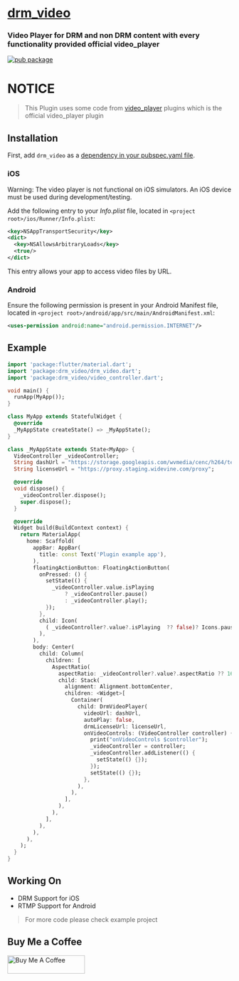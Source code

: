 # [drm_video](https://pub.dartlang.org/packages/drm_video)

### Video Player for DRM and non DRM content with every functionality provided official video_player

[![pub package](https://img.shields.io/pub/v/drm_video.svg)](https://pub.dartlang.org/packages/drm_video)

# NOTICE

> This Plugin uses some code from [video_player](https://pub.dartlang.org/packages/video_player) plugins which is the official video_player plugin

## Installation

First, add `drm_video` as a [dependency in your pubspec.yaml file](https://flutter.io/using-packages/).

### iOS

Warning: The video player is not functional on iOS simulators. An iOS device must be used during development/testing.

Add the following entry to your _Info.plist_ file, located in `<project root>/ios/Runner/Info.plist`:

```xml
<key>NSAppTransportSecurity</key>
<dict>
  <key>NSAllowsArbitraryLoads</key>
  <true/>
</dict>
```

This entry allows your app to access video files by URL.

### Android

Ensure the following permission is present in your Android Manifest file, located in `<project root>/android/app/src/main/AndroidManifest.xml`:

```xml
<uses-permission android:name="android.permission.INTERNET"/>
```

## Example

```dart
import 'package:flutter/material.dart';
import 'package:drm_video/drm_video.dart';
import 'package:drm_video/video_controller.dart';

void main() {
  runApp(MyApp());
}

class MyApp extends StatefulWidget {
  @override
  _MyAppState createState() => _MyAppState();
}

class _MyAppState extends State<MyApp> {
  VideoController _videoController;
  String dashUrl = "https://storage.googleapis.com/wvmedia/cenc/h264/tears/tears.mpd";
  String licenseUrl = "https://proxy.staging.widevine.com/proxy";

  @override
  void dispose() {
    _videoController.dispose();
    super.dispose();
  }

  @override
  Widget build(BuildContext context) {
    return MaterialApp(
      home: Scaffold(
        appBar: AppBar(
          title: const Text('Plugin example app'),
        ),
        floatingActionButton: FloatingActionButton(
          onPressed: () {
            setState(() {
              _videoController.value.isPlaying
                  ? _videoController.pause()
                  : _videoController.play();
            });
          },
          child: Icon(
            ( _videoController?.value?.isPlaying  ?? false)? Icons.pause : Icons.play_arrow,
          ),
        ),
        body: Center(
          child: Column(
            children: [
              AspectRatio(
                aspectRatio: _videoController?.value?.aspectRatio ?? 16 / 9,
                child: Stack(
                  alignment: Alignment.bottomCenter,
                  children: <Widget>[
                    Container(
                      child: DrmVideoPlayer(
                        videoUrl: dashUrl,
                        autoPlay: false,
                        drmLicenseUrl: licenseUrl,
                        onVideoControls: (VideoController controller) {
                          print("onVideoControls $controller");
                          _videoController = controller;
                          _videoController.addListener(() {
                            setState(() {});
                          });
                          setState(() {});
                        },
                      ),
                    ),
                  ],
                ),
              ),
            ],
          ),
        ),
      ),
    );
  }
}
```

## Working On

- DRM Support for iOS
- RTMP Support for Android

> For more code please check example project

## Buy Me a Coffee

<a href="https://www.buymeacoffee.com/karthikponnam" target="_blank"><img src="https://cdn.buymeacoffee.com/buttons/default-orange.png" alt="Buy Me A Coffee" height="41" width="174"></a>
